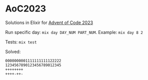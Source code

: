 # AoC2023

Solutions in Elixir for [Advent of Code 2023](https://adventofcode.com/2023)

Run specific day: `mix day DAY_NUM PART_NUM`. Example: `mix day 8 2`

Tests: `mix test`

Solved:
```
0000000001111111111122222
1234567890123456789012345
++++++++
++++-++-
```